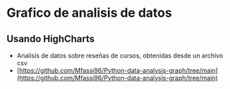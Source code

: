 # Grafico de analisis de datos
## Usando HighCharts

- Analisis de datos sobre reseñas de cursos, obtenidas desde un archivo csv
- [https://github.com/Mfassi96/Python-data-analysis-graph/tree/main](https://github.com/Mfassi96/Python-data-analysis-graph/tree/main)
